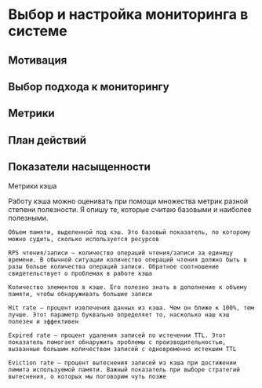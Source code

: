 # Выбор и настройка мониторинга в системе

## Мотивация



## Выбор подхода к мониторингу

## Метрики

## План действий

## Показатели насыщенности


Метрики кэша

Работу кэша можно оценивать при помощи множества метрик разной степени полезности. Я опишу те, которые считаю базовыми и наиболее полезными.

    Объем памяти, выделенной под кэш. Это базовый показатель, по которому можно судить, сколько используется ресурсов

    RPS чтения/записи – количество операций чтения/записи за единицу времени. В обычной ситуации количество операций чтения должно быть в разы больше количества операций записи. Обратное соотношение свидетельствует о проблемах в работе кэша

    Количество элементов в кэше. Его полезно знать в дополнение к объему памяти, чтобы обнаруживать большие записи

    Hit rate – процент извлечения данных из кэша. Чем он ближе к 100%, тем лучше. Этот параметр буквально определяет то, насколько наш кэш полезен и эффективен

    Expired rate – процент удаления записей по истечении TTL. Этот показатель помогает обнаружить проблемы с производительностью, вызванные большим количеством записей с одновременно истекшим TTL

    Eviction rate – процент вытеснения записей из кэша при достижении лимита используемой памяти. Важный показатель при выборе стратегий вытеснения, о которых мы поговорим чуть позже

